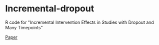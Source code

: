 # Incremental-dropout
R code for "Incremental Intervention Effects in Studies with Dropout and Many Timepoints"

[Paper](https://arxiv.org/abs/1907.04004)
